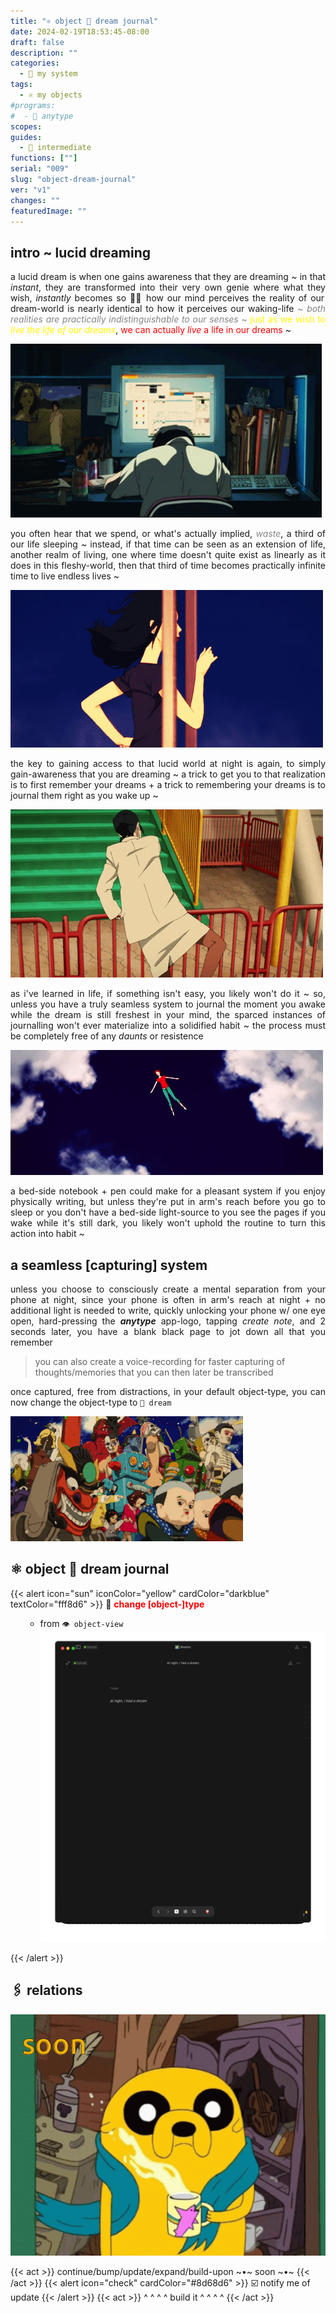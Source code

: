 ```yaml
---
title: "⚛️ object 🌠 dream journal"
date: 2024-02-19T18:53:45-08:00
draft: false
description: ""
categories:
  - 🎡 my system
tags:
  - ⚛️ my objects
#programs:
#  - 🦎 anytype
scopes:
guides:
  - 🐓 intermediate
functions: [""]
serial: "009"
slug: "object-dream-journal"
ver: "v1"
changes: ""
featuredImage: ""
---
```


## intro ~ lucid dreaming

<p style="text-align: justify">a lucid dream is when one gains awareness that they are dreaming ~ in that <i>instant</i>, they are transformed into their very own genie where what they wish, <i>instantly</i> becomes so 🧞‍♂️ how our mind perceives the reality of our dream-world is nearly identical to how it perceives our waking-life <i style="color: #868686;">~ both realities are practically indistinguishable to our senses ~ </i> <span style="color: yellow;">just as we wish to <i>live the life of our dreams</i></span>,<span style="color: red;"> we can actually <i>live</i> a life in our dreams</span> ~

![](img/sleeping-computer.gif)

<p style="text-align: justify">you often hear that we spend, or what's actually implied, <i style="color: #868686;">waste</i>, a third of our life sleeping ~ instead, if that time can be seen as an extension of life, another realm of living, one where time doesn't quite exist as linearly as it does in this fleshy-world, then that third of time becomes practically infinite time to live endless lives ~

![](img/running.gif)

<p style="text-align: justify">the key to gaining access to that lucid world at night is again, to simply gain-awareness that you are dreaming ~ a trick to get you to that realization is to first remember your dreams + a trick to remembering your dreams is to journal them right as you wake up ~
</p>

![](img/fence.gif)

<p style="text-align: justify">as i've learned in life, if something isn't easy, you likely won't do it ~ so, unless you have a truly seamless system to journal the moment you awake while the dream is still freshest in your mind, the sparced instances of journalling won't ever materialize into a solidified habit ~ the process must be completely free of any <i>daunts</i> or resistence

![](img/dip.gif)

<p style="text-align: justify">a bed-side notebook + pen could make for a pleasant system if you enjoy physically writing, but unless they're put in arm's reach before you go to sleep or you don't have a bed-side light-source to you see the pages if you wake while it's still dark, you likely won't uphold the routine to turn this action into habit ~
</p>

## a seamless [capturing] system

<p style="text-align: justify">unless you choose to consciously create a mental separation from your phone at night, since your phone is often in arm's reach at night + no additional light is needed to write, quickly unlocking your phone w/ one eye open, hard-pressing the <b><i>anytype</i></b> app-logo, tapping <i>create note</i>, and 2 seconds later, you have a blank black page to jot down all that you remember
</p>

>you can also create a voice-recording for faster capturing of thoughts/memories that you can then later be transcribed

<p style="text-align: justify">once captured, free from distractions, in your default object-type, you can now change the object-type to <code>🌠 dream</code>
</p>

![](img/parade.gif)

## ⚛️ object 🌠 dream journal

{{< alert icon="sun" iconColor="yellow" cardColor="darkblue" textColor="fff8d6" >}}
💠 <b style="color: red;">change [object-]type</b> <br>
<ul>
    <ul>
        <li> from <code>👁 object-view</code>
        <img src="img/change-to-dream.gif">
    </ul>
</ul>


{{< /alert >}}

## 🖇 relations

![soon](img/soon~tres-colors.gif)

{{< act >}}
continue/bump/update/expand/build-upon ~•~ soon ~•~
{{< /act >}}
{{< alert icon="check" cardColor="#8d68d6" >}}
☑️ notify me of update
{{< /alert >}}
{{< act >}}
^ ^ ^ ^ build it ^ ^ ^ ^
{{< /act >}}

<!-- scraps
~ ~ ~ ~ ~ ~ ~ ~ ~ ~ ~ ~ ~ ~ ~ ~ ~ ~ ~ ~ ~ ~ ~ ~ ~ ~ ~ ~
~ • ~ • ~ • ~ • ~ • ~ • ~ • ~ • ~ • ~ • ~ • ~ • ~ • ~ •
~ ~ ~ ~ ~ ~ ~ ~ ~ ~ ~ ~ ~ ~ ~ ~ ~ ~ ~ ~ ~ ~ ~ ~ ~ ~ ~ ~

009~ object | dream journal


how do you know you're not in a simulation?
how do you know you're not dreaming?

just as you often don't know you're dreaming,
you might not know you're in some sort of simulation

lucid dreams have always fascinated me

few things interest me more in this life than lucid dreaming ~ to gain awareness that you're dreaming, granting you powers of genie where what you wish, becomes so ~

 that is to gain lucidity ~ again, to gain lucidity in a dream, once first realize they are dreaming ~ in order to gain

</i> <span style="color: yellow;">just as we wish to live our <i>dream-life</i></span>,<span style="color: red;"> we can equally live <i>a life in our dreams</i></span> ~

unless you choose to charge it away from your bed to establish a mental distance from

## object-type ~ dream-journal

<li> from relations-pane
    <ol>
        <li> <ref="open relations allways"> open relations-pane
            <ul>
                <li><details><summary> ⌨️ keyboad </summary>
                <code>⌘ ⇧ r</code> == <code>open relations-pane</code>
                </details>
                <li><details><summary>🐁 mouse</summary>click on <code>🖇 relations</code> icon in the top-right of <code>⚛️ object-view</code>
                </details>
            </ul>

![](img/change-to-dream.gif)


-->
